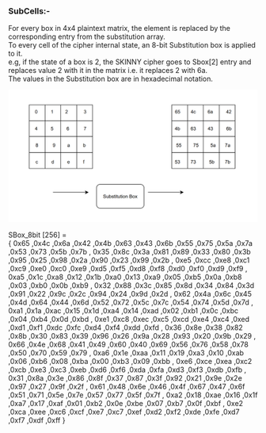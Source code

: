 ### SubCells:-
For every box in 4x4 plaintext matrix, the element is replaced by the corresponding entry from the substitution array.<br>
To every cell of the cipher internal state, an 8-bit Substitution box is applied to it. <br>
e.g, if the state of a box is 2, the SKINNY cipher goes to  Sbox[2] entry and replaces value 2 with it in the matrix i.e. it replaces 2 with 6a.<br>
The values in the Substitution box are in hexadecimal notation.<br>



![This is an image of implementation of Sbox](../images/subcells.png)


 SBox_8bit [256] =<br>
 { 0x65 ,0x4c ,0x6a ,0x42 ,0x4b ,0x63 ,0x43 ,0x6b ,0x55 ,0x75 ,0x5a ,0x7a ,0x53 ,0x73 ,0x5b ,0x7b , 0x35 ,0x8c ,0x3a ,0x81 ,0x89 ,0x33 ,0x80 ,0x3b ,0x95 ,0x25 ,0x98 ,0x2a ,0x90 ,0x23 ,0x99 ,0x2b , 0xe5 ,0xcc ,0xe8 ,0xc1 ,0xc9 ,0xe0 ,0xc0 ,0xe9 ,0xd5 ,0xf5 ,0xd8 ,0xf8 ,0xd0 ,0xf0 ,0xd9 ,0xf9 , 0xa5 ,0x1c ,0xa8 ,0x12 ,0x1b ,0xa0 ,0x13 ,0xa9 ,0x05 ,0xb5 ,0x0a ,0xb8 ,0x03 ,0xb0 ,0x0b ,0xb9 , 0x32 ,0x88 ,0x3c ,0x85 ,0x8d ,0x34 ,0x84 ,0x3d ,0x91 ,0x22 ,0x9c ,0x2c ,0x94 ,0x24 ,0x9d ,0x2d , 0x62 ,0x4a ,0x6c ,0x45 ,0x4d ,0x64 ,0x44 ,0x6d ,0x52 ,0x72 ,0x5c ,0x7c ,0x54 ,0x74 ,0x5d ,0x7d , 0xa1 ,0x1a ,0xac ,0x15 ,0x1d ,0xa4 ,0x14 ,0xad ,0x02 ,0xb1 ,0x0c ,0xbc ,0x04 ,0xb4 ,0x0d ,0xbd , 0xe1 ,0xc8 ,0xec ,0xc5 ,0xcd ,0xe4 ,0xc4 ,0xed ,0xd1 ,0xf1 ,0xdc ,0xfc ,0xd4 ,0xf4 ,0xdd ,0xfd , 0x36 ,0x8e ,0x38 ,0x82 ,0x8b ,0x30 ,0x83 ,0x39 ,0x96 ,0x26 ,0x9a ,0x28 ,0x93 ,0x20 ,0x9b ,0x29 , 0x66 ,0x4e ,0x68 ,0x41 ,0x49 ,0x60 ,0x40 ,0x69 ,0x56 ,0x76 ,0x58 ,0x78 ,0x50 ,0x70 ,0x59 ,0x79 , 0xa6 ,0x1e ,0xaa ,0x11 ,0x19 ,0xa3 ,0x10 ,0xab ,0x06 ,0xb6 ,0x08 ,0xba ,0x00 ,0xb3 ,0x09 ,0xbb , 0xe6 ,0xce ,0xea ,0xc2 ,0xcb ,0xe3 ,0xc3 ,0xeb ,0xd6 ,0xf6 ,0xda ,0xfa ,0xd3 ,0xf3 ,0xdb ,0xfb , 0x31 ,0x8a ,0x3e ,0x86 ,0x8f ,0x37 ,0x87 ,0x3f ,0x92 ,0x21 ,0x9e ,0x2e ,0x97 ,0x27 ,0x9f ,0x2f , 0x61 ,0x48 ,0x6e ,0x46 ,0x4f ,0x67 ,0x47 ,0x6f ,0x51 ,0x71 ,0x5e ,0x7e ,0x57 ,0x77 ,0x5f ,0x7f , 0xa2 ,0x18 ,0xae ,0x16 ,0x1f ,0xa7 ,0x17 ,0xaf ,0x01 ,0xb2 ,0x0e ,0xbe ,0x07 ,0xb7 ,0x0f ,0xbf , 0xe2 ,0xca ,0xee ,0xc6 ,0xcf ,0xe7 ,0xc7 ,0xef ,0xd2 ,0xf2 ,0xde ,0xfe ,0xd7 ,0xf7 ,0xdf ,0xff }
